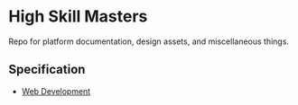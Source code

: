 # High Skill Masters

Repo for platform documentation, design assets, and miscellaneous things.

## Specification

- [Web Development](https://www.notion.so/Website-Development-7702f08540bc42b8b00f58cd70611b45)
